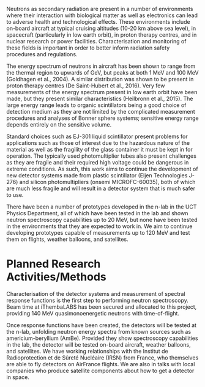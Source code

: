 Neutrons as secondary radiation are present in a number of environments where their interaction with biological matter as well as electronics can lead to adverse health and technological effects. These environments include on-board aircraft at typical cruising altitudes (10-20 km above sea level), in spacecraft (particularly in low earth orbit), in proton therapy centres, and in nuclear research or power facilities. Characterisation and monitoring of these fields is important in order to better inform radiation safety procedures and regulations.

The energy spectrum of neutrons in aircraft has been shown to range from the thermal region to upwards of GeV, but peaks at both 1 MeV and 100 MeV (Goldhagen et al., 2004). A similar distribution was shown to be present in proton therapy centres (De Saint-Hubert et al., 2016). Very few measurements of the energy spectrum present in low earth orbit have been made, but they present similar characteristics (Heilbronn et al., 2015). The large energy range leads to organic scintillators being a good choice of detection medium as they are not limited by the complicated measurement procedures and analyses of Bonner sphere systems; sensitive energy range depends entirely on the sensitive volume.

Standard choices such as EJ-301 liquid scintillator present problems for applications such as those of interest due to the hazardous nature of the material as well as the fragility of the glass container it must be kept in for operation. The typically used photomultiplier tubes also present challenges as they are fragile and their required high voltage could be dangerous in extreme conditions. As such, this work aims to continue the development of new detector systems made from plastic scintillator (Eljen Technologies J-276) and silicon photomultipliers (onsemi MICROFC-60035), both of which are much less fragile and will result in a detector system that is much safer to use.

There have been a number of prototypes developed in the n-lab in the UCT Physics Department, all of which have been tested in the lab and shown neutron spectroscopy capabilities up to 20 MeV, but none have been tested in the environments that they are expected to work in. We aim to continue developing prototypes capable of measurements up to 120 MeV and test them on flights, weather balloons, and satellites. 


# Planned Research Activities/Methods
Characterisation of the detector systems and measurement of spectral response functions is the first step to performing neutron spectroscopy. Beam time at iThembaLABS has been secured and allocated to this project, providing 140 MeV quasimonoenergetic neutrons with time-of-flight. 

Once response functions have been created, the detectors will be tested at the n-lab, unfolding neutron energy spectra from known sources such as americium-beryllium (AmBe). Provided they show spectroscopy capabilities in the lab, the detector will be tested on-board aircraft, weather balloons, and satellites. We have working relationships with the Institut de Radioprotection et de Sûreté Nucléaire (IRSN) from France, who themselves are able to fly detectors on AirFrance flights. We are also in talks with local companies who produce satellite components about how to get a detector in space.